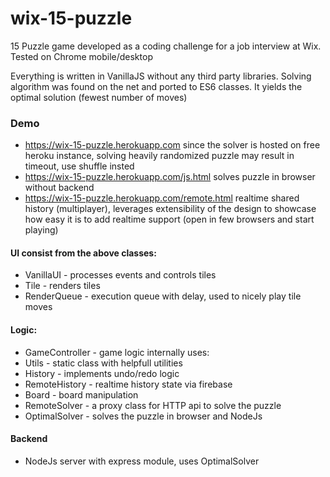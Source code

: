 # wix-15-puzzle
15 Puzzle game developed as a coding challenge for a job interview at Wix.
Tested on Chrome mobile/desktop

Everything is written in VanillaJS without any third party libraries.
Solving algorithm was found on the net and ported to ES6 classes. It yields the optimal solution (fewest number of moves)

### Demo 
 - https://wix-15-puzzle.herokuapp.com since the solver is hosted on free heroku instance, solving heavily randomized puzzle may result in timeout, use shuffle insted
 - https://wix-15-puzzle.herokuapp.com/js.html  solves puzzle in browser without backend
 - https://wix-15-puzzle.herokuapp.com/remote.html realtime shared history (multiplayer), leverages extensibility of the design to showcase how easy it is to add realtime support
(open in few browsers and start playing)


#### UI consist from the above classes:
 - VanillaUI - processes events and controls tiles
 - Tile - renders tiles
 - RenderQueue - execution queue with delay, used to nicely play tile moves

#### Logic:
 - GameController - game logic internally uses:
 - Utils - static class with helpfull utilities
 - History - implements undo/redo logic
 - RemoteHistory - realtime history state via firebase
 - Board - board manipulation
 - RemoteSolver - a proxy class for HTTP api to solve the puzzle
 - OptimalSolver - solves the puzzle in browser and NodeJs

#### Backend
 - NodeJs server with express module, uses OptimalSolver

